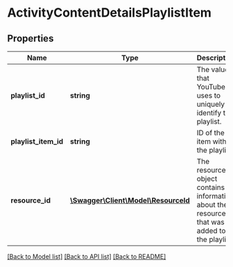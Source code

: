 # ActivityContentDetailsPlaylistItem

## Properties
Name | Type | Description | Notes
------------ | ------------- | ------------- | -------------
**playlist_id** | **string** | The value that YouTube uses to uniquely identify the playlist. | [optional] 
**playlist_item_id** | **string** | ID of the item within the playlist. | [optional] 
**resource_id** | [**\Swagger\Client\Model\ResourceId**](ResourceId.md) | The resourceId object contains information about the resource that was added to the playlist. | [optional] 

[[Back to Model list]](../README.md#documentation-for-models) [[Back to API list]](../README.md#documentation-for-api-endpoints) [[Back to README]](../README.md)



